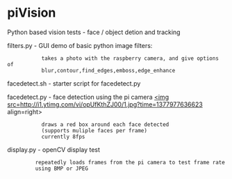 piVision
========

Python based vision tests - face / object detion and tracking

filters.py - GUI demo of basic python image filters:

               takes a photo with the raspberry camera, and give options of 
               blur,contour,find_edges,emboss,edge_enhance

             
facedetect.sh - starter script for  facedetect.py


facedetect.py - face detection using the pi camera
<a href="https://www.youtube.com/watch?v=opUfKthZJ00">
<img src=http://i1.ytimg.com/vi/opUfKthZJ00/1.jpg?time=1377977636623 align=right></a>

               draws a red box around each face detected
               (supports muliple faces per frame)
               currently 8fps


display.py - openCV display test

             repeatedly loads frames from the pi camera to test frame rate
             using BMP or JPEG
